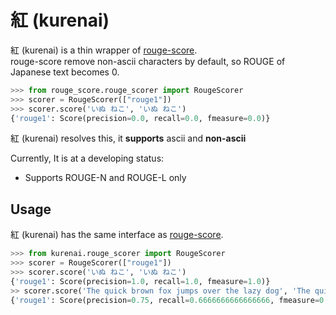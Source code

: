 # 紅 (kurenai)

紅 (kurenai) is a thin wrapper of [rouge-score](https://pypi.org/project/rouge-score/).  
rouge-score remove non-ascii characters by default, so ROUGE of Japanese text becomes 0.

```python
>>> from rouge_score.rouge_scorer import RougeScorer
>>> scorer = RougeScorer(["rouge1"])
>>> scorer.score('いぬ ねこ', 'いぬ ねこ')
{'rouge1': Score(precision=0.0, recall=0.0, fmeasure=0.0)}
```

紅 (kurenai) resolves this, it **supports** ascii and **non-ascii**

Currently, It is at a developing status:

* Supports ROUGE-N and ROUGE-L only

## Usage

紅 (kurenai) has the same interface as [rouge-score](https://pypi.org/project/rouge-score/).

```python
>>> from kurenai.rouge_scorer import RougeScorer
>>> scorer = RougeScorer(["rouge1"])
>>> scorer.score('いぬ ねこ', 'いぬ ねこ')
{'rouge1': Score(precision=1.0, recall=1.0, fmeasure=1.0)}
>> scorer.score('The quick brown fox jumps over the lazy dog', 'The quick brown dog jumps on the log.')
{'rouge1': Score(precision=0.75, recall=0.6666666666666666, fmeasure=0.7058823529411765)}
```
